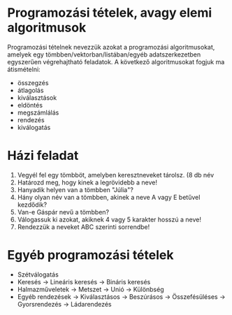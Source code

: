 # Programozási tételek, avagy elemi algoritmusok
Programozási tételnek nevezzük azokat a programozási algoritmusokat, amelyek egy tömbben/vektorban/listában/egyéb adatszerkezetben egyszerűen végrehajtható feladatok.
A következő algoritmusokat fogjuk ma átismételni:
- összegzés
- átlagolás
- kiválasztások
- eldöntés
- megszámlálás
- rendezés
- kiválogatás

# Házi feladat
1) Vegyél fel egy tömbböt, amelyben keresztneveket tárolsz. (8 db név
2) Határozd meg, hogy kinek a legrövidebb a neve!
3) Hanyadik helyen van a tömbben "Júlia"?
4) Hány olyan név van a tömbben, akinek a neve A vagy E betűvel kezdődik?
5) Van-e Gáspár nevű a tömbben?
6) Válogassuk ki azokat, akiknek 4 vagy 5 karakter hosszú a neve!
7) Rendezzük a neveket ABC szerinti sorrendbe!

# Egyéb programozási tételek
- Szétválogatás
- Keresés
    -> Lineáris keresés
    -> Bináris keresés
- Halmazműveletek
    -> Metszet
    -> Unió
    -> Különbség
- Egyéb rendezések
    -> Kiválasztásos
    -> Beszúrásos
    -> Összefésüléses
    -> Gyorsrendezés
    -> Ládarendezés